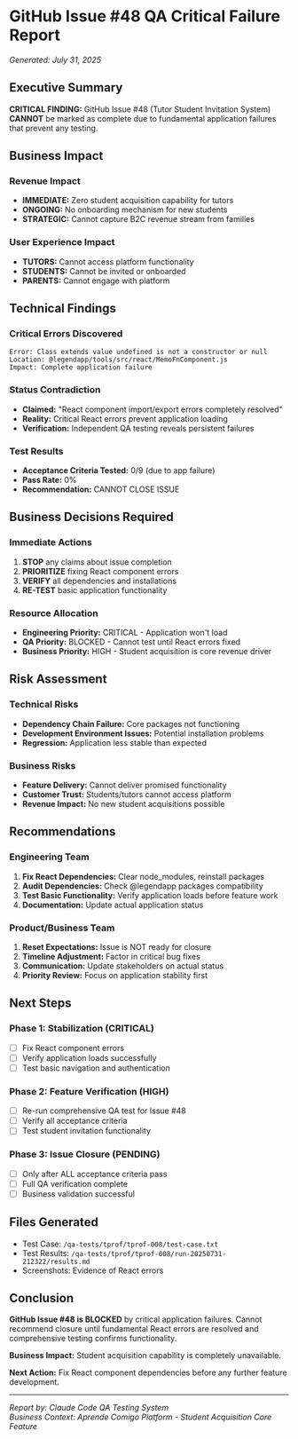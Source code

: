 # GitHub Issue #48 QA Critical Failure Report
*Generated: July 31, 2025*

## Executive Summary

**CRITICAL FINDING:** GitHub Issue #48 (Tutor Student Invitation System) **CANNOT** be marked as complete due to fundamental application failures that prevent any testing.

## Business Impact

### Revenue Impact
- **IMMEDIATE:** Zero student acquisition capability for tutors
- **ONGOING:** No onboarding mechanism for new students
- **STRATEGIC:** Cannot capture B2C revenue stream from families

### User Experience Impact
- **TUTORS:** Cannot access platform functionality
- **STUDENTS:** Cannot be invited or onboarded
- **PARENTS:** Cannot engage with platform

## Technical Findings

### Critical Errors Discovered
```
Error: Class extends value undefined is not a constructor or null
Location: @legendapp/tools/src/react/MemoFnComponent.js
Impact: Complete application failure
```

### Status Contradiction
- **Claimed:** "React component import/export errors completely resolved"
- **Reality:** Critical React errors prevent application loading
- **Verification:** Independent QA testing reveals persistent failures

### Test Results
- **Acceptance Criteria Tested:** 0/9 (due to app failure)
- **Pass Rate:** 0%
- **Recommendation:** CANNOT CLOSE ISSUE

## Business Decisions Required

### Immediate Actions
1. **STOP** any claims about issue completion
2. **PRIORITIZE** fixing React component errors
3. **VERIFY** all dependencies and installations
4. **RE-TEST** basic application functionality

### Resource Allocation
- **Engineering Priority:** CRITICAL - Application won't load
- **QA Priority:** BLOCKED - Cannot test until React errors fixed
- **Business Priority:** HIGH - Student acquisition is core revenue driver

## Risk Assessment

### Technical Risks
- **Dependency Chain Failure:** Core packages not functioning
- **Development Environment Issues:** Potential installation problems
- **Regression:** Application less stable than expected

### Business Risks
- **Feature Delivery:** Cannot deliver promised functionality
- **Customer Trust:** Students/tutors cannot access platform
- **Revenue Impact:** No new student acquisitions possible

## Recommendations

### Engineering Team
1. **Fix React Dependencies:** Clear node_modules, reinstall packages
2. **Audit Dependencies:** Check @legendapp packages compatibility
3. **Test Basic Functionality:** Verify application loads before feature work
4. **Documentation:** Update actual application status

### Product/Business Team
1. **Reset Expectations:** Issue is NOT ready for closure
2. **Timeline Adjustment:** Factor in critical bug fixes
3. **Communication:** Update stakeholders on actual status
4. **Priority Review:** Focus on application stability first

## Next Steps

### Phase 1: Stabilization (CRITICAL)
- [ ] Fix React component errors
- [ ] Verify application loads successfully
- [ ] Test basic navigation and authentication

### Phase 2: Feature Verification (HIGH)
- [ ] Re-run comprehensive QA test for Issue #48
- [ ] Verify all acceptance criteria
- [ ] Test student invitation functionality

### Phase 3: Issue Closure (PENDING)
- [ ] Only after ALL acceptance criteria pass
- [ ] Full QA verification complete
- [ ] Business validation successful

## Files Generated
- Test Case: `/qa-tests/tprof/tprof-008/test-case.txt`
- Test Results: `/qa-tests/tprof/tprof-008/run-20250731-212322/results.md`
- Screenshots: Evidence of React errors

## Conclusion

**GitHub Issue #48 is BLOCKED** by critical application failures. Cannot recommend closure until fundamental React errors are resolved and comprehensive testing confirms functionality.

**Business Impact:** Student acquisition capability is completely unavailable.

**Next Action:** Fix React component dependencies before any further feature development.

---
*Report by: Claude Code QA Testing System*  
*Business Context: Aprende Comigo Platform - Student Acquisition Core Feature*